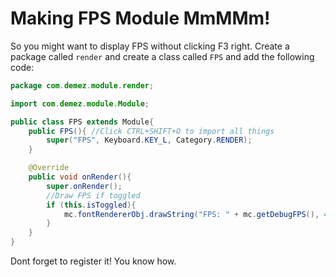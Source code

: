 # Making FPS Module MmMMm!

So you might want to display FPS without clicking F3 right. Create a package called ```render``` and create a class called ```FPS``` and add the following code:
```java
package com.demez.module.render;

import com.demez.module.Module;

public class FPS extends Module{
    public FPS(){ //Click CTRL+SHIFT+O to import all things
        super("FPS", Keyboard.KEY_L, Category.RENDER);
    }

    @Override
    public void onRender(){
        super.onRender();
        //Draw FPS if toggled
        if (this.isToggled){
            mc.fontRendererObj.drawString("FPS: " + mc.getDebugFPS(), 4, 4, -1);
        }
    }
}
```
Dont forget to register it! You know how.
